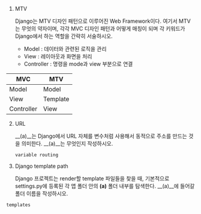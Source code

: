 1. MTV
   
   Django는 MTV 디자인 패턴으로 이루어진 Web Framework이다. 여기서 MTV는 무엇의
   약자이며, 각각 MVC 디자인 패턴과 어떻게 매칭이 되며 각 키워드가 Django에서 하는
   역할을 간략히 서술하시오.
   
   - Model : 데이터와 관련된 로직을 관리
   - View : 레이아웃과 화면을 처리
   - Controller : 명령을 mode과 view 부분으로 연결

| MVC        | MTV      |
| ---------- | -------- |
| Model      | Model    |
| View       | Template |
| Controller | View     |

2. URL
   
   __(a)__는 Django에서 URL 자체를 변수처럼 사용해서 동적으로 주소를 만드는 것을
   의미한다. __(a)__는 무엇인지 작성하시오.
   
   `variable routing`

3. Django template path
   
   Django 프로젝트는 render할 template 파일들을 찾을 때, 기본적으로 settings.py에
   등록된 각 앱 폴더 안의 __(a)__ 폴더 내부를 탐색한다.
   __(a)__에 들어갈 폴더 이름을 작성하시오.

  `templates`
